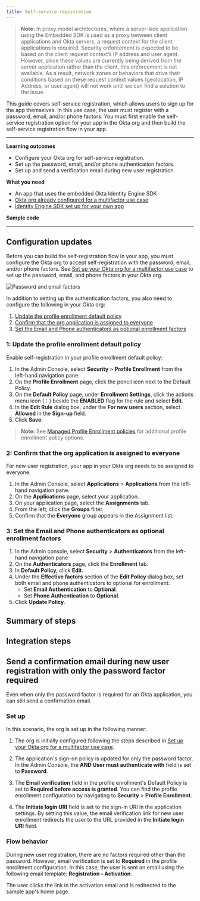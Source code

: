 ```yaml
---
title: Self-service registration
---
```


<ApiLifecycle access="ie" />

> **Note:** In proxy model architectures, where a server-side application using the Embedded SDK is used as a proxy between client applications and Okta servers, a request context for the client applications is required. Security enforcement is expected to be based on the client request context’s IP address and user agent. However, since these values are currently being derived from the server application rather than the client, this enforcement is not available. As a result, network zones or behaviors that drive their conditions based on these request context values (geolocation, IP Address, or user agent) will not work until we can find a solution to the issue.

This guide covers self-service registration, which allows users to sign up for the app themselves. In this use case, the user must register with a password, email, and/or phone factors. You must first enable the self-service registration option for your app in the Okta org and then build the self-service registration flow in your app.

---

**Learning outcomes**

* Configure your Okta org for self-service registration.
* Set up the password, email, and/or phone authentication factors.
* Set up and send a verification email during new user registration.

**What you need**

* An app that uses the embedded Okta Identity Engine SDK
* [Okta org already configured for a multifactor use case](/docs/guides/oie-embedded-common-org-setup/-/main/#set-up-your-okta-org-for-a-multifactor-use-case)
* [Identity Engine SDK set up for your own app](/docs/guides/oie-embedded-common-download-setup-app/)

**Sample code**

<StackSnippet snippet="samplecode" />

---

## Configuration updates

Before you can build the self-registration flow in your app, you must configure the Okta org to accept self-registration with the password, email, and/or phone factors. See [Set up your Okta org for a multifactor use case](/docs/guides/oie-embedded-common-org-setup/-/main/#set-up-your-okta-org-for-a-multifactor-use-case) to set up the password, email, and phone factors in your Okta org.

<div class="half">

![Password and email factors](/img/oie-embedded-sdk/factor-password-email-or-phone.png)

</div>

In addition to setting up the authentication factors, you also need to configure the following in your Okta org:

1. [Update the profile enrollment default policy](#_1-update-the-profile-enrollment-default-policy)
2. [Confirm that the org application is assigned to everyone](#_2-confirm-that-the-org-application-is-assigned-to-everyone)
3. [Set the Email and Phone authenticators as optional enrollment factors](#_3-set-the-email-and-phone-authenticators-as-optional-enrollment-factors)

### 1: Update the profile enrollment default policy

Enable self-registration in your profile enrollment default policy:

1. In the Admin Console, select **Security** > **Profile Enrollment** from the left-hand navigation pane.
1. On the **Profile Enrollment** page, click the pencil icon next to the Default Policy.
1. On the **Default Policy** page, under **Enrollment Settings**, click the actions menu icon (⋮) beside the **ENABLED** flag for the rule and select **Edit**.
1. In the **Edit Rule** dialog box, under the **For new users** section, select **Allowed** in the **Sign-up** field.
1. Click **Save**.

> **Note:** See [Managed Profile Enrollment policies](https://help.okta.com/okta_help.htm?type=oie&id=ext-create-profile-enrollment) for additional profile enrollment policy options.

### 2: Confirm that the org application is assigned to everyone

For new user registration, your app in your Okta org needs to be assigned to everyone.

1. In the Admin Console, select **Applications** > **Applications** from the left-hand navigation pane.
1. On the **Applications** page, select your application.
1. On your application page, select the **Assignments** tab.
1. From the left, click the **Groups** filter.
1. Confirm that the **Everyone** group appears in the Assignment list.

### 3: Set the Email and Phone authenticators as optional enrollment factors

1. In the Admin console, select **Security** > **Authenticators** from the left-hand navigation pane
1. On the **Authenticators** page, click the **Enrollment** tab.
1. In **Default Policy**, click **Edit**.
1. Under the **Effective factors** section of the **Edit Policy** dialog box, set both email and phone authenticators to optional for enrollment:
   * Set **Email Authentication** to **Optional**.
   * Set **Phone Authentication** to **Optional**.
1. Click **Update Policy**.

## Summary of steps

<StackSnippet snippet="summaryofsteps" />

## Integration steps

<StackSnippet snippet="integrationsteps" />

## Send a confirmation email during new user registration with only the password factor required

Even when only the password factor is required for an Okta application, you can still send a confirmation email.

### Set up

In this scenario, the org is set up in the following manner:

1. The org is initially configured following the steps described in [Set up your Okta org for a multifactor use case](/docs/guides/oie-embedded-common-org-setup/-/main/#set-up-your-okta-org-for-a-multifactor-use-case).

2. The application's sign-on policy is updated for only the password factor. In the Admin Console, the **AND User must authenticate with** field is set to **Password**.

3. The **Email verification** field in the profile enrollment's Default Policy is set to **Required before access is granted**. You can find the profile enrollment configuration by navigating to **Security** > **Profile Enrollment**.

4. The **Initiate login URI** field is set to the sign-in URI in the application settings. By setting this value, the email verification link for new user enrollment redirects the user to the URL provided in the **Initiate login URI** field.

### Flow behavior

During new user registration, there are no factors required other than the password. However, email verification is set to **Required** in the profile enrollment configuration. In this case, the user is sent an email using
the following email template: **Registration - Activation**.

The user clicks the link in the activation email and is redirected to the sample app's home page.
